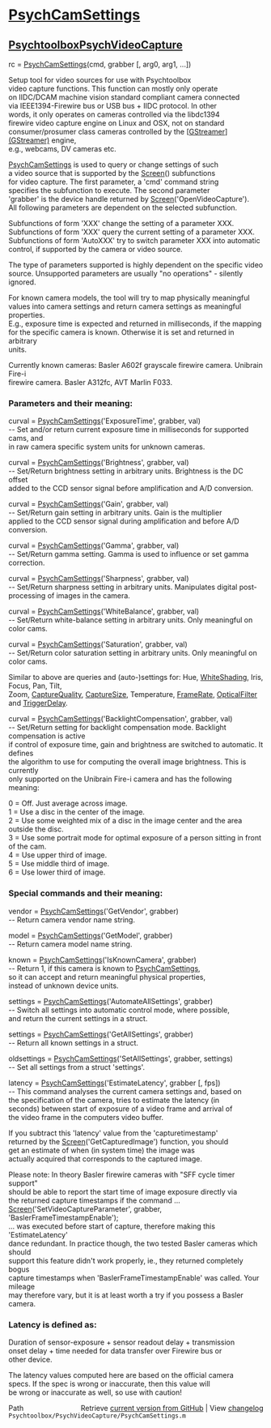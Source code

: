 # [PsychCamSettings](PsychCamSettings)
## [Psychtoolbox](Psychtoolbox)[PsychVideoCapture](PsychVideoCapture)

rc = [PsychCamSettings](PsychCamSettings)(cmd, grabber [, arg0, arg1, ...])  
  
Setup tool for video sources for use with Psychtoolbox  
video capture functions. This function can mostly only operate  
on IIDC/DCAM machine vision standard compliant camera connected  
via IEEE1394-Firewire bus or USB bus + IIDC protocol. In other  
words, it only operates on cameras controlled via the libdc1394  
firewire video capture engine on Linux and OSX, not on standard  
consumer/prosumer class cameras controlled by the [[GStreamer](GStreamer)][(GStreamer)]((GStreamer)) engine,  
e.g., webcams, DV cameras etc.  
  
[PsychCamSettings](PsychCamSettings) is used to query or change settings of such  
a video source that is supported by the [Screen](Screen)() subfunctions  
for video capture. The first parameter, a 'cmd' command string  
specifies the subfunction to execute. The second parameter  
'grabber' is the device handle returned by [Screen](Screen)('OpenVideoCapture').  
All following parameters are dependent on the selected subfunction.  
  
Subfunctions of form 'XXX' change the setting of a parameter XXX.  
Subfunctions of form 'XXX' query the current setting of a parameter XXX.  
Subfunctions of form 'AutoXXX' try to switch parameter XXX into automatic  
control, if supported by the camera or video source.  
  
The type of parameters supported is highly dependent on the specific video  
source. Unsupported parameters are usually "no operations" - silently ignored.  
  
For known camera models, the tool will try to map physically meaningful  
values into camera settings and return camera settings as meaningful properties.  
E.g., exposure time is expected and returned in milliseconds, if the mapping  
for the specific camera is known. Otherwise it is set and returned in arbitrary  
units.  
  
Currently known cameras: Basler A602f grayscale firewire camera. Unibrain Fire-i  
firewire camera. Basler A312fc, AVT Marlin F033.  
  
### Parameters and their meaning:  
  
curval = [PsychCamSettings](PsychCamSettings)('ExposureTime', grabber, val)  
-- Set and/or return current exposure time in milliseconds for supported cams, and  
in raw camera specific system units for unknown cameras.  
  
curval = [PsychCamSettings](PsychCamSettings)('Brightness', grabber, val)  
-- Set/Return brightness setting in arbitrary units. Brightness is the DC offset  
added to the CCD sensor signal before amplification and A/D conversion.  
  
curval = [PsychCamSettings](PsychCamSettings)('Gain', grabber, val)  
-- Set/Return gain setting in arbitrary units. Gain is the multiplier  
applied to the CCD sensor signal during amplification and before A/D conversion.  
  
curval = [PsychCamSettings](PsychCamSettings)('Gamma', grabber, val)  
-- Set/Return gamma setting. Gamma is used to influence or set gamma correction.  
  
curval = [PsychCamSettings](PsychCamSettings)('Sharpness', grabber, val)  
-- Set/Return sharpness setting in arbitrary units. Manipulates digital post-  
processing of images in the camera.  
  
curval = [PsychCamSettings](PsychCamSettings)('WhiteBalance', grabber, val)  
-- Set/Return white-balance setting in arbitrary units. Only meaningful on color cams.  
  
curval = [PsychCamSettings](PsychCamSettings)('Saturation', grabber, val)  
-- Set/Return color saturation setting in arbitrary units. Only meaningful on color cams.  
  
Similar to above are queries and (auto-)settings for: Hue, [WhiteShading](WhiteShading), Iris, Focus, Pan, Tilt,  
Zoom, [CaptureQuality](CaptureQuality), [CaptureSize](CaptureSize), Temperature, [FrameRate](FrameRate), [OpticalFilter](OpticalFilter) and [TriggerDelay](TriggerDelay).  
  
curval = [PsychCamSettings](PsychCamSettings)('BacklightCompensation', grabber, val)  
-- Set/Return setting for backlight compensation mode. Backlight compensation is active  
if control of exposure time, gain and brightness are switched to automatic. It defines  
the algorithm to use for computing the overall image brightness. This is currently  
only supported on the Unibrain Fire-i camera and has the following meaning:  
  
0 = Off. Just average across image.  
1 = Use a disc in the center of the image.  
2 = Use some weighted mix of a disc in the image center and the area outside the disc.  
3 = Use some portrait mode for optimal exposure of a person sitting in front of the cam.  
4 = Use upper third of image.  
5 = Use middle third of image.  
6 = Use lower third of image.  
  
### Special commands and their meaning:  
  
vendor = [PsychCamSettings](PsychCamSettings)('GetVendor', grabber)   
-- Return camera vendor name string.  
  
model = [PsychCamSettings](PsychCamSettings)('GetModel', grabber)   
-- Return camera model name string.  
  
known = [PsychCamSettings](PsychCamSettings)('IsKnownCamera', grabber)  
-- Return 1, if this camera is known to [PsychCamSettings](PsychCamSettings),  
so it can accept and return meaningful physical properties,  
instead of unknown device units.  
  
settings = [PsychCamSettings](PsychCamSettings)('AutomateAllSettings', grabber)  
-- Switch all settings into automatic control mode, where possible,  
and return the current settings in a struct.  
  
settings = [PsychCamSettings](PsychCamSettings)('GetAllSettings', grabber)  
-- Return all known settings in a struct.  
  
oldsettings = [PsychCamSettings](PsychCamSettings)('SetAllSettings', grabber, settings)  
-- Set all settings from a struct 'settings'.  
  
latency = [PsychCamSettings](PsychCamSettings)('EstimateLatency', grabber [, fps])  
-- This command analyses the current camera settings and, based on  
the specification of the camera, tries to estimate the latency (in  
seconds) between start of exposure of a video frame and arrival of  
the video frame in the computers video buffer.  
  
If you subtract this 'latency' value from the 'capturetimestamp'  
returned by the [Screen](Screen)('GetCapturedImage') function, you should  
get an estimate of when (in system time) the image was  
actually acquired that corresponds to the captured image.  
  
Please note: In theory Basler firewire cameras with "SFF cycle timer support"  
should be able to report the start time of image exposure directly via  
the returned capture timestamps if the command ...  
[Screen](Screen)('SetVideoCaptureParameter', grabber, 'BaslerFrameTimestampEnable');  
... was executed before start of capture, therefore making this 'EstimateLatency'  
dance redundant. In practice though, the two tested Basler cameras which should  
support this feature didn't work properly, ie., they returned completely bogus  
capture timestamps when 'BaslerFrameTimestampEnable' was called. Your mileage  
may therefore vary, but it is at least worth a try if you possess a Basler camera.  
  
### Latency is defined as:  
  
Duration of sensor-exposure + sensor readout delay + transmission  
onset delay + time needed for data transfer over Firewire bus or  
other device.  
  
The latency values computed here are based on the official camera  
specs. If the spec is wrong or inaccurate, then this value will  
be wrong or inaccurate as well, so use with caution!  
  




<div class="code_header" style="text-align:right;">
  <span style="float:left;">Path&nbsp;&nbsp;</span> <span class="counter">Retrieve <a href=
  "https://raw.github.com/Psychtoolbox-3/Psychtoolbox-3/beta/Psychtoolbox/PsychVideoCapture/PsychCamSettings.m">current version from GitHub</a> | View <a href=
  "https://github.com/Psychtoolbox-3/Psychtoolbox-3/commits/beta/Psychtoolbox/PsychVideoCapture/PsychCamSettings.m">changelog</a></span>
</div>
<div class="code">
  <code>Psychtoolbox/PsychVideoCapture/PsychCamSettings.m</code>
</div>


